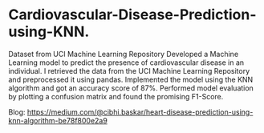# Cardiovascular-Disease-Prediction-using-KNN.
Dataset from UCI Machine Learning Repository
Developed a Machine Learning model to predict the presence of cardiovascular disease in an individual. I retrieved the data from the UCI Machine Learning Repository and preprocessed it using pandas. Implemented the model using the KNN algorithm and got an accuracy score of 87%. Performed model evaluation by plotting a confusion matrix and found the promising F1-Score.

Blog: https://medium.com/@cibhi.baskar/heart-disease-prediction-using-knn-algorithm-be78f800e2a9
